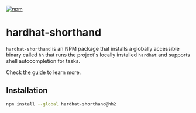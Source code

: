 [![npm](https://img.shields.io/npm/v/hardhat-shorthand.svg)](https://www.npmjs.com/package/hardhat-shorthand)

# hardhat-shorthand

`hardhat-shorthand` is an NPM package that installs a globally accessible binary called `hh` that runs the project's locally installed `hardhat` and supports shell autocompletion for tasks.

Check [the guide](https://v2.hardhat.org/hardhat-runner/docs/guides/command-line-completion) to learn more.

## Installation

```bash
npm install --global hardhat-shorthand@hh2
```

